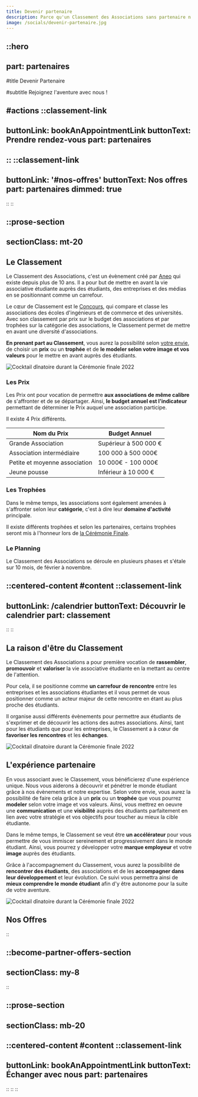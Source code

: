```yaml
---
title: Devenir partenaire
description: Parce qu'un Classement des Associations sans partenaire n'est pas le même ! Alors rejoignez-nous dans l'aventure !
image: /socials/devenir-partenaire.jpg
---
```


::hero
---
part: partenaires
---
#title
Devenir Partenaire

#subtitle
Rejoignez l'aventure avec nous !

#actions
  ::classement-link
  ---
  buttonLink: bookAnAppointmentLink
  buttonText: Prendre rendez-vous
  part: partenaires
  ---
  ::
  ::classement-link
  ---
  buttonLink: '#nos-offres'
  buttonText: Nos offres
  part: partenaires
  dimmed: true
  ---
  ::
::

::prose-section
---
sectionClass: mt-20
---
## Le Classement

Le Classement des Associations, c'est un évènement créé par [Aneo](https://aneo.eu) qui existe depuis plus de 10 ans. Il a pour but de mettre en avant la vie associative étudiante auprès des étudiants, des entreprises et des médias en se positionnant comme un carrefour.

Le cɶur de Classement est le [Concours](/classement/concours), qui compare et classe les associations des écoles d'ingénieurs et de commerce et des universités. Avec son classement par prix sur le budget des associations et par trophées sur la catégorie des associations, le Classement permet de mettre en avant une diversité d'associations.

**En prenant part au Classement**, vous aurez la possibilité selon [votre envie](#nos-offers), de choisir un **prix** ou un **trophée** et de **le modeler selon votre image et vos valeurs** pour le mettre en avant auprès des étudiants.

![Cocktail dînatoire durant la Cérémonie finale 2022](/assets/become-partner/images/1.webp)

### Les Prix

Les Prix ont pour vocation de permettre **aux associations de même calibre** de s'affronter et de se départager. Ainsi, **le budget annuel est l'indicateur** permettant de déterminer le Prix auquel une association participe.

Il existe 4 Prix différents.

| Nom du Prix                   | Budget Annuel         |
| ----------------------------- | --------------------- |
| Grande Association            | Supérieur à 500 000 € |
| Association intermédiaire     | 100 000 à 500 000€    |
| Petite et moyenne association | 10 000€ - 100 000€    |
| Jeune pousse                  | Inférieur à 10 000 €  |

### Les Trophées

Dans le même temps, les associations sont également amenées à s'affronter selon leur **catégorie**, c'est à dire leur **domaine d'activité** principale.

Il existe différents trophées et selon les partenaires, certains trophées seront mis à l'honneur lors de [la Cérémonie Finale](./classement/4.ceremonie-finale.md).

### Le Planning

Le Classement des Associations se déroule en plusieurs phases et s'étale sur 10 mois, de février à novembre.

::centered-content
#content
  ::classement-link
  ---
  buttonLink: /calendrier
  buttonText: Découvrir le calendrier
  part: classement
  ---
  ::
::

## La raison d'être du Classement

Le Classement des Associations a pour première vocation de **rassembler**, **promouvoir** et **valoriser** la vie associative étudiante en la mettant au centre de l'attention.

Pour cela, il se positionne comme **un carrefour de rencontre** entre les entreprises et les associations étudiantes et il vous permet de vous positionner comme un acteur majeur de cette rencontre en étant au plus proche des étudiants.

Il organise aussi différents évènements pour permettre aux étudiants de s'exprimer et de découvrir les actions des autres associations. Ainsi, tant pour les étudiants que pour les entreprises, le Classement a à cœur de **favoriser les rencontres** et les **échanges**.

![Cocktail dînatoire durant la Cérémonie finale 2022](/assets/become-partner/images/2.webp)

## L'expérience partenaire

En vous associant avec le Classement, vous bénéficierez d'une expérience unique. Nous vous aiderons à découvrir et pénétrer le monde étudiant grâce à nos évènements et notre expertise. Selon votre envie, vous aurez la possibilité de faire cela grâce à un **prix** ou un **trophée** que vous pourrez **modeler** selon votre image et vos valeurs. Ainsi, vous mettrez en oeuvre une **communication** et une **visibilité** auprès des étudiants parfaitement en lien avec votre stratégie et vos objectifs pour toucher au mieux la cible étudiante.

Dans le même temps, le Classement se veut être **un accélérateur** pour vous permettre de vous immiscer sereinement et progressivement dans le monde étudiant. Ainsi, vous pourrez y développer votre **marque employeur** et votre **image** auprès des étudiants.

Grâce à l'accompagnement du Classement, vous aurez la possibilité de **rencontrer des étudiants**, des associations et de les **accompagner dans leur développement** et leur évolution. Ce suivi vous permettra ainsi de **mieux comprendre le monde étudiant** afin d'y être autonome pour la suite de votre aventure.

![Cocktail dînatoire durant la Cérémonie finale 2022](/assets/become-partner/images/3.webp)

## Nos Offres
::

::become-partner-offers-section
---
sectionClass: my-8
---
::

::prose-section
---
sectionClass: mb-20
---
::centered-content
#content
  ::classement-link
  ---
  buttonLink: bookAnAppointmentLink
  buttonText: Échanger avec nous
  part: partenaires
  ---
  ::
::
::
